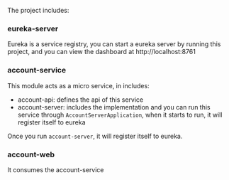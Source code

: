 The project includes:

### eureka-server
Eureka is a service registry, you can start a eureka server by running this project, and you can view the dashboard at http://localhost:8761

### account-service
This module acts as a micro service, in includes:
* account-api: defines the api of this service
* account-server: includes the implementation and you can run this service through `AccountServerApplication`, when it starts to run, it will register itself to eureka

Once you run `account-server`, it will register itself to eureka.

### account-web
It consumes the account-service
